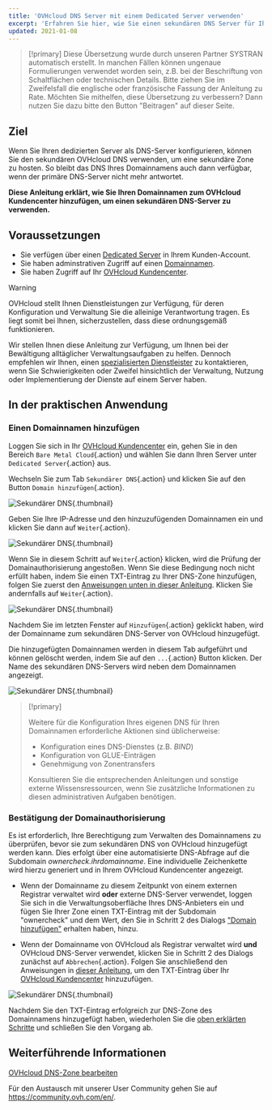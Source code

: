 ```yaml
---
title: 'OVHcloud DNS Server mit einem Dedicated Server verwenden'
excerpt: 'Erfahren Sie hier, wie Sie einen sekundären DNS Server für Ihren Dedicated Server einrichten'
updated: 2021-01-08
---
```


> [!primary]
> Diese Übersetzung wurde durch unseren Partner SYSTRAN automatisch erstellt. In manchen Fällen können ungenaue Formulierungen verwendet worden sein, z.B. bei der Beschriftung von Schaltflächen oder technischen Details. Bitte ziehen Sie im Zweifelsfall die englische oder französische Fassung der Anleitung zu Rate. Möchten Sie mithelfen, diese Übersetzung zu verbessern? Dann nutzen Sie dazu bitte den Button "Beitragen" auf dieser Seite.
>

## Ziel

Wenn Sie Ihren dedizierten Server als DNS-Server konfigurieren, können Sie den sekundären OVHcloud DNS verwenden, um eine sekundäre Zone zu hosten. So bleibt das DNS Ihres Domainnamens auch dann verfügbar, wenn der primäre DNS-Server nicht mehr antwortet.

**Diese Anleitung erklärt, wie Sie Ihren Domainnamen zum OVHcloud Kundencenter hinzufügen, um einen sekundären DNS-Server zu verwenden.**

## Voraussetzungen

- Sie verfügen über einen [Dedicated Server](https://www.ovhcloud.com/de/bare-metal/) in Ihrem Kunden-Account.
- Sie haben adminstrativen Zugriff auf einen [Domainnamen](https://www.ovhcloud.com/de/domains/).
- Sie haben Zugriff auf Ihr [OVHcloud Kundencenter](/links/manager).

> [!warning]
>
> OVHcloud stellt Ihnen Dienstleistungen zur Verfügung, für deren Konfiguration und Verwaltung Sie die alleinige Verantwortung tragen. Es liegt somit bei Ihnen, sicherzustellen, dass diese ordnungsgemäß funktionieren.
> 
> Wir stellen Ihnen diese Anleitung zur Verfügung, um Ihnen bei der Bewältigung alltäglicher Verwaltungsaufgaben zu helfen. Dennoch empfehlen wir Ihnen, einen [spezialisierten Dienstleister](/links/partner) zu kontaktieren, wenn Sie Schwierigkeiten oder Zweifel hinsichtlich der Verwaltung, Nutzung oder Implementierung der Dienste auf einem Server haben.
> 

## In der praktischen Anwendung

### Einen Domainnamen hinzufügen <a name="addingdomain"></a>

Loggen Sie sich in Ihr [OVHcloud Kundencenter](/links/manager) ein, gehen Sie in den Bereich `Bare Metal Cloud`{.action} und wählen Sie dann Ihren Server unter `Dedicated Server`{.action} aus.

Wechseln Sie zum Tab `Sekundärer DNS`{.action} und klicken Sie auf den Button `Domain hinzufügen`{.action}.

![Sekundärer DNS](images/cp-01.png){.thumbnail}

Geben Sie Ihre IP-Adresse und den hinzuzufügenden Domainnamen ein und klicken Sie dann auf `Weiter`{.action}.

![Sekundärer DNS](images/cp-02.png){.thumbnail}

Wenn Sie in diesem Schritt auf `Weiter`{.action} klicken, wird die Prüfung der Domainauthorisierung angestoßen. Wenn Sie diese Bedingung noch nicht erfüllt haben, indem Sie einen TXT-Eintrag zu Ihrer DNS-Zone hinzufügen, folgen Sie zuerst den [Anweisungen unten in dieser Anleitung](#verifyingdomain). Klicken Sie andernfalls auf `Weiter`{.action}.

![Sekundärer DNS](images/cp-03.png){.thumbnail}

Nachdem Sie im letzten Fenster auf `Hinzufügen`{.action} geklickt haben, wird der Domainname zum sekundären DNS-Server von OVHcloud hinzugefügt.

Die hinzugefügten Domainnamen werden in diesem Tab aufgeführt und können gelöscht werden, indem Sie auf den `...`{.action} Button klicken. Der Name des sekundären DNS-Servers wird neben dem Domainnamen angezeigt.

![Sekundärer DNS](images/cp-05.png){.thumbnail}

> [!primary]
>
> Weitere für die Konfiguration Ihres eigenen DNS für Ihren Domainnamen erforderliche Aktionen sind üblicherweise:
>
> - Konfiguration eines DNS-Dienstes (z.B. *BIND*)
> - Konfiguration von GLUE-Einträgen
> - Genehmigung von Zonentransfers
>
> Konsultieren Sie die entsprechenden Anleitungen und sonstige externe Wissensressourcen, wenn Sie zusätzliche Informationen zu diesen administrativen Aufgaben benötigen.

### Bestätigung der Domainauthorisierung <a name="verifyingdomain"></a>

Es ist erforderlich, Ihre Berechtigung zum Verwalten des Domainnamens zu überprüfen, bevor sie zum sekundären DNS von OVHcloud hinzugefügt werden kann. Dies erfolgt über eine automatisierte DNS-Abfrage auf die Subdomain *ownercheck.ihrdomainname*. Eine individuelle Zeichenkette wird hierzu generiert und in Ihrem OVHcloud Kundencenter angezeigt.

- Wenn der Domainname zu diesem Zeitpunkt von einem externen Registrar verwaltet wird **oder** externe DNS-Server verwendet, loggen Sie sich in die Verwaltungsoberfläche Ihres DNS-Anbieters ein und fügen Sie Ihrer Zone einen TXT-Eintrag mit der Subdomain "ownercheck" und dem Wert, den Sie in Schritt 2 des Dialogs ["Domain hinzufügen"](#addingdomain) erhalten haben, hinzu.

- Wenn der Domainname von OVHcloud als Registrar verwaltet wird **und** OVHcloud DNS-Server verwendet, klicken Sie in Schritt 2 des Dialogs zunächst auf `Abbrechen`{.action}. Folgen Sie anschließend den Anweisungen in [dieser Anleitung](/pages/web_cloud/domains/dns_zone_edit), um den TXT-Eintrag über Ihr [OVHcloud Kundencenter](/links/manager) hinzuzufügen.

![Sekundärer DNS](images/cp-04.png){.thumbnail}

Nachdem Sie den TXT-Eintrag erfolgreich zur DNS-Zone des Domainnamens hinzugefügt haben, wiederholen Sie die [oben erklärten Schritte](#addingdomain) und schließen Sie den Vorgang ab.

## Weiterführende Informationen

[OVHcloud DNS-Zone bearbeiten](/pages/web_cloud/domains/dns_zone_edit)

Für den Austausch mit unserer User Community gehen Sie auf <https://community.ovh.com/en/>.